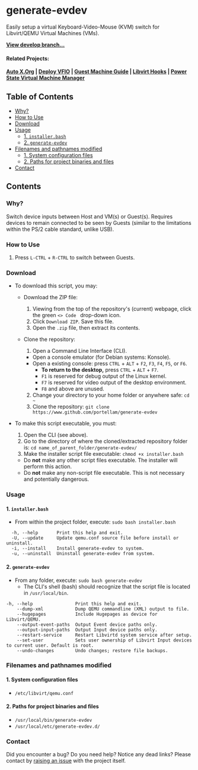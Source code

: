 # generate-evdev
Easily setup a virtual Keyboard-Video-Mouse (KVM) switch for Libvirt/QEMU Virtual Machines (VMs).

**[View develop branch...](https://github.com/portellam/generate-evdev/tree/develop)**

#### Related Projects:
**[Auto X.Org](https://github.com/portellam/auto-xorg) | [Deploy VFIO](https://github.com/portellam/deploy-vfio) | [Guest Machine Guide](https://github.com/portellam/guest-machine-guide) | [Libvirt Hooks](https://github.com/portellam/libvirt-hooks) | [Power State Virtual Machine Manager](https://github.com/portellam/powerstate-virtmanager)**

## Table of Contents
- [Why?](#why)
- [How to Use](#how-to-use)
- [Download](#download)
- [Usage](#usage)
  - [1. `installer.bash`](#1-installerbash)
  - [2. `generate-evdev`](#2-generate-evdev)
- [Filenames and pathnames modified](#filenames-and-pathnames-modified)
  - [1. System configuration files](#1-system-configuration-files)
  - [2. Paths for project binaries and files](#2-paths-for-project-binaries-and-files)
- [Contact](#contact)

## Contents
### Why?
Switch device inputs between Host and VM(s) or Guest(s). Requires devices to remain connected to be seen by Guests (similar to the limitations within the PS/2 cable standard, unlike USB).

### How to Use
1. Press `L-CTRL` + `R-CTRL` to switch between Guests.

### Download
- To download this script, you may:
  - Download the ZIP file:
    1. Viewing from the top of the repository's (current) webpage, click the green `<> Code ` drop-down icon.
    2. Click `Download ZIP`. Save this file.
    3. Open the `.zip` file, then extract its contents.

  - Clone the repository:
    1. Open a Command Line Interface (CLI).
      - Open a console emulator (for Debian systems: Konsole).
      - Open a existing console: press `CTRL` + `ALT` + `F2`, `F3`, `F4`, `F5`, or `F6`.
        - **To return to the desktop,** press `CTRL` + `ALT` + `F7`.
        - `F1` is reserved for debug output of the Linux kernel.
        - `F7` is reserved for video output of the desktop environment.
        - `F8` and above are unused.

    2. Change your directory to your home folder or anywhere safe: `cd ~`
    3. Clone the repository: `git clone https://www.github.com/portellam/generate-evdev`

- To make this script executable, you must:
  1. Open the CLI (see above).
  2. Go to the directory of where the cloned/extracted repository folder is: `cd name_of_parent_folder/generate-evdev/`
  3. Make the installer script file executable: `chmod +x installer.bash`
    - Do **not** make any other script files executable. The installer will perform this action.
    - Do **not** make any non-script file executable. This is not necessary and potentially dangerous.

### Usage
#### 1. `installer.bash`
- From within the project folder, execute: `sudo bash installer.bash`

```
  -h, --help       Print this help and exit.
  -U, --update     Update qemu.conf source file before install or uninstall.
  -i, --install    Install generate-evdev to system.
  -u, --uninstall  Uninstall generate-evdev from system.
```

#### 2. `generate-evdev`
- From any folder, execute: `sudo bash generate-evdev`
  - The CLI's shell (bash) should recognize that the script file is located in `/usr/local/bin`.

```
-h, --help                Print this help and exit.
    --dump-xml            Dump QEMU commandline (XML) output to file.
    --hugepages           Include Hugepages as device for Libvirt/QEMU.
    --output-event-paths  Output Event device paths only.
    --output-input-paths  Output Input device paths only.
    --restart-service     Restart Libvirtd system service after setup.
    --set-user            Sets user ownership of Libvirt Input devices to current user. Default is root.
    --undo-changes        Undo changes; restore file backups.
```

### Filenames and pathnames modified
#### 1. System configuration files
  - `/etc/libvirt/qemu.conf`

#### 2. Paths for project binaries and files
  - `/usr/local/bin/generate-evdev`
  - `/usr/local/etc/generate-evdev.d/`

### Contact
Did you encounter a bug? Do you need help? Notice any dead links? Please contact by [raising an issue](https://github.com/portellam/generate-evdev/issues) with the project itself.
